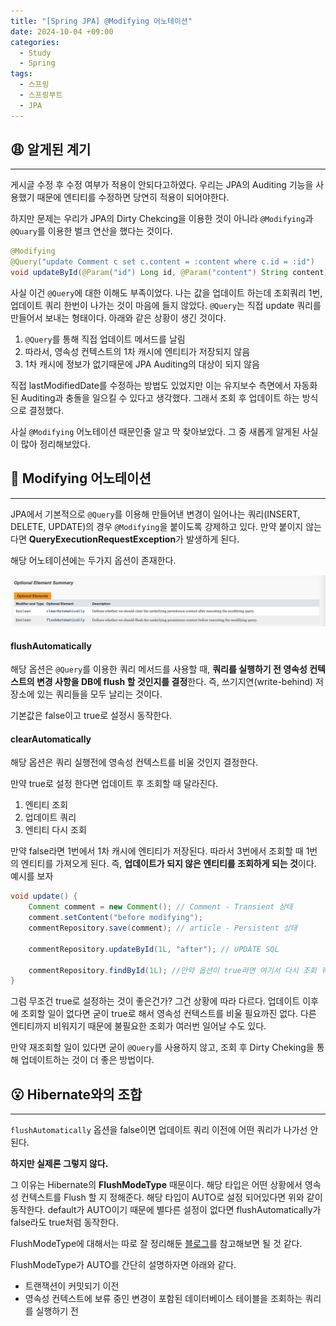 ```yaml
---
title: "[Spring JPA] @Modifying 어노테이션"
date: 2024-10-04 +09:00
categories:
  - Study
  - Spring
tags:
  - 스프링
  - 스프링부트
  - JPA
---
```

## 😩 알게된 계기
---
게시글 수정 후 수정 여부가 적용이 안되다고하였다. 우리는 JPA의 Auditing 기능을 사용했기 때문에 엔티티를 수정하면 당연히 적용이 되어야한다.

하지만 문제는 우리가 JPA의 Dirty Chekcing을 이용한 것이 아니라 `@Modifying`과 `@Quary`를 이용한 벌크 연산을 했다는 것이다.

```java
@Modifying
@Query("update Comment c set c.content = :content where c.id = :id")
void updateById(@Param("id") Long id, @Param("content") String content);
```

사실 이건 `@Query`에 대한 이해도 부족이었다. 나는 값을 업데이트 하는데 조회쿼리 1번, 업데이트 쿼리 한번이 나가는 것이 마음에 들지 않았다. `@Query`는 직접 update 쿼리를 만들어서 보내는 형태이다. 아래와 같은 상황이 생긴 것이다.

1. `@Query`를 통해 직접 업데이트 메서드를 날림
2. 따라서, 영속성 컨텍스트의 1차 캐시에 엔티티가 저장되지 않음
3. 1차 캐시에 정보가 없기때문에 JPA Auditing의 대상이 되지 않음

직접 lastModifiedDate를 수정하는 방법도 있었지만 이는 유지보수 측면에서 자동화된 Auditing과 충돌을 일으킬 수 있다고 생각했다. 그래서 조회 후 업데이트 하는 방식으로 결정했다.

사실 `@Modifying` 어노테이션 때문인줄 알고 막 찾아보았다. 그 중 새롭게 알게된 사실이 많아 정리해보았다.

## 🧐 Modifying 어노테이션
---
JPA에서 기본적으로 `@Query`를 이용해 만들어낸 변경이 일어나는 쿼리(INSERT, DELETE, UPDATE)의 경우 `@Modifying`을 붙이도록 강제하고 있다. 만약 붙이지 않는다면 **QueryExecutionRequestException**가 발생하게 된다.

해당 어노테이션에는 두가지 옵션이 존재한다.

![](images/2024-10-04-Spring-Modifying-Auditing-2.png)
#### flushAutomatically
해당 옵션은 `@Query`를 이용한 쿼리 메서드를 사용할 때, **쿼리를 실행하기 전 영속성 컨텍스트의 변경 사항을 DB에 flush 할 것인지를 결정**한다. 즉, 쓰기지연(write-behind) 저장소에 있는 쿼리들을 모두 날리는 것이다.

기본값은 false이고 true로 설정시 동작한다.
#### clearAutomatically
해당 옵션은 쿼리 실행전에 영속성 컨텍스트를 비울 것인지 결정한다.

만약 true로 설정 한다면 업데이트 후 조회할 때 달라진다.

1. 엔티티 조회
2. 업데이트 쿼리
3. 엔티티 다시 조회

만약 false라면 1번에서 1차 캐시에 엔티티가 저장된다. 따라서 3번에서 조회할 때 1번의 엔티티를 가져오게 된다. 즉, **업데이트가 되지 않은 엔티티를 조회하게 되는 것**이다. 예시를 보자

```java
void update() {
	Comment comment = new Comment(); // Comment - Transient 상태
	comment.setContent("before modifying");
	commentRepository.save(comment); // article - Persistent 상태
	
	commentRepository.updateById(1L, "after"); // UPDATE SQL

	commentRepository.findById(1L);	//만약 옵션이 true라면 여기서 다시 조회 쿼리
}
```

그럼 무조건 true로 설정하는 것이 좋은건가? 그건 상황에 따라 다르다. 업데이트 이후에 조회할 일이 없다면 굳이 true로 해서 영속성 컨텍스트를 비울 필요까진 없다. 다른 엔티티까지 비워지기 때문에 불필요한 조회가 여러번 일어날 수도 있다.

만약 재조회할 일이 있다면 굳이 `@Query`를 사용하지 않고, 조회 후 Dirty Cheking을 통해 업데이트하는 것이 더 좋은 방법이다.

## 😮 Hibernate와의 조합
---
`flushAutomatically` 옵션을 false이면 업데이트 쿼리 이전에 어떤 쿼리가 나가선 안된다.

**하지만 실제론 그렇지 않다.**

그 이유는 Hibernate의 **FlushModeType** 때문이다. 해당 타입은 어떤 상황에서 영속성 컨텍스트를 Flush 할 지 정해준다. 해당 타입이 AUTO로 설정 되어있다면 위와 같이 동작한다. default가 AUTO이기 때문에 별다른 설정이 없다면 flushAutomatically가 false라도 true처럼 동작한다.

FlushModeType에 대해서는 따로 잘 정리해둔 [블로그](https://keencho.github.io/posts/jpa-flush/)를 참고해보면 될 것 같다.

FlushModeType가 AUTO를 간단히 설명하자면 아래와 같다.
- 트랜잭션이 커밋되기 이전
- 영속성 컨텍스트에 보류 중인 변경이 포함된 데이터베이스 테이블을 조회하는 쿼리를 실행하기 전